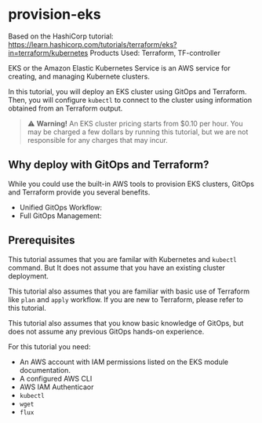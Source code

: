 # provision-eks

Based on the HashiCorp tutorial: https://learn.hashicorp.com/tutorials/terraform/eks?in=terraform/kubernetes
Products Used: Terraform, TF-controller

EKS or the Amazon Elastic Kubernetes Service is an AWS service for creating, and managing Kubernete clusters.

In this tutorial, you will deploy an EKS cluster using GitOps and Terraform. Then, you will configure `kubectl` to connect to the cluster using information obtained from an Terraform output.


> :warning: **Warning!** An EKS cluster pricing starts from $0.10 per hour. You may be charged a few dollars by running this tutorial, but we are not responsible for any charges that may incur.

## Why deploy with GitOps and Terraform?

While you could use the built-in AWS tools to provision EKS clusters, GitOps and Terraform provide you several benefits.

  * Unified GitOps Workflow: 
  * Full GitOps Management:

## Prerequisites

This tutorial assumes that you are familar with Kubernetes and `kubectl` command. But It does not assume that you have an existing cluster deployment.

This tutorial also assumes that you are familiar with basic use of Terraform like `plan` and `apply` workflow. If you are new to Terraform, please refer to this tutorial.

This tutorial also assumes that you know basic knowledge of GitOps, but does not assume any previous GitOps hands-on experience.

For this tutorial you need:
  * An AWS account with IAM permissions listed on the EKS module documentation.
  * A configured AWS CLI
  * AWS IAM Authenticaor
  * `kubectl`
  * `wget`
  * `flux`



